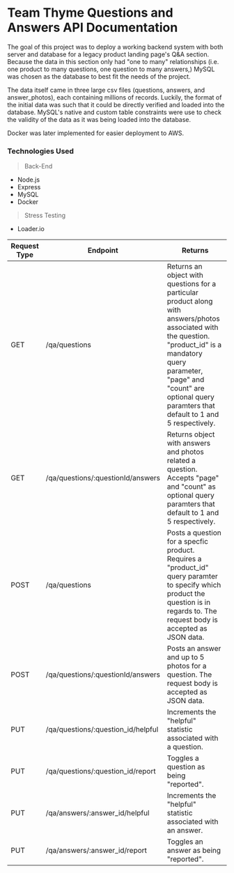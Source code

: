 # Team Thyme Questions and Answers API Documentation

The goal of this project was to deploy a working backend system with both server and database for a legacy product landing page's Q&A section. Because the data in this section only had "one to many" relationships (i.e. one product to many questions, one question to many answers,) MySQL was chosen as the database to best fit the needs of the project.

The data itself came in three large csv files (questions, answers, and answer_photos), each containing millions of records. Luckily, the format of the initial data was such that it could be directly verified and loaded into the database. MySQL's native and custom table constraints were use to check the validity of the data as it was being loaded into the database.

Docker was later implemented for easier deployment to AWS.

### Technologies Used


> Back-End

- Node.js
- Express
- MySQL
- Docker

> Stress Testing
- Loader.io

 Request Type | Endpoint                          | Returns
  ------------ | --------------------------------- | ---------------------------------------------------------------------------------------------------------------------
  GET          | /qa/questions                    | Returns an object with questions for a particular product along with answers/photos associated with the question. "product_id" is a mandatory query parameter, "page" and "count" are optional query paramters that default to 1 and 5 respectively.
   GET          | /qa/questions/:questionId/answers           | Returns object with answers and photos related a question. Accepts "page" and "count" as optional query paramters that default to 1 and 5 respectively.
   POST         | /qa/questions                   | Posts a question for a specfic product. Requires a "product_id" query paramter to specify which product the question is in regards to. The request body is accepted as JSON data.
   POST         | /qa/questions/:questionId/answers     | Posts an answer and up to 5 photos for a question. The request body is accepted as JSON data.
    PUT          | /qa/questions/:question_id/helpful | Increments the "helpful" statistic associated with a question.
    PUT | /qa/questions/:question_id/report | Toggles a question as being "reported".
    PUT | /qa/answers/:answer_id/helpful | Increments the "helpful" statistic associated with an answer.
    PUT | /qa/answers/:answer_id/report | Toggles an answer as being "reported".
